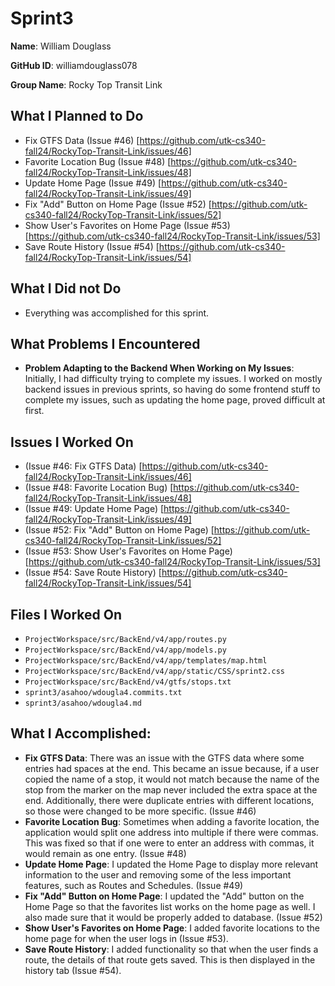# Sprint3

**Name**: William Douglass

**GitHub ID**: williamdouglass078

**Group Name**: Rocky Top Transit Link

## What I Planned to Do

- Fix GTFS Data (Issue #46) [https://github.com/utk-cs340-fall24/RockyTop-Transit-Link/issues/46]
- Favorite Location Bug (Issue #48) [https://github.com/utk-cs340-fall24/RockyTop-Transit-Link/issues/48]
- Update Home Page (Issue #49) [https://github.com/utk-cs340-fall24/RockyTop-Transit-Link/issues/49]
- Fix "Add" Button on Home Page (Issue #52) [https://github.com/utk-cs340-fall24/RockyTop-Transit-Link/issues/52]
- Show User's Favorites on Home Page (Issue #53) [https://github.com/utk-cs340-fall24/RockyTop-Transit-Link/issues/53]
- Save Route History (Issue #54) [https://github.com/utk-cs340-fall24/RockyTop-Transit-Link/issues/54]

## What I Did not Do

- Everything was accomplished for this sprint.

## What Problems I Encountered

- **Problem Adapting to the Backend When Working on My Issues**: Initially, I had difficulty trying to complete my issues. I worked on mostly backend issues in previous sprints, so having do some frontend stuff to complete my issues, such as updating the home page, proved difficult at first. 

## Issues I Worked On

- (Issue #46: Fix GTFS Data) [https://github.com/utk-cs340-fall24/RockyTop-Transit-Link/issues/46]
- (Issue #48: Favorite Location Bug) [https://github.com/utk-cs340-fall24/RockyTop-Transit-Link/issues/48]
- (Issue #49: Update Home Page) [https://github.com/utk-cs340-fall24/RockyTop-Transit-Link/issues/49]
- (Issue #52: Fix "Add" Button on Home Page) [https://github.com/utk-cs340-fall24/RockyTop-Transit-Link/issues/52]
- (Issue #53: Show User's Favorites on Home Page) [https://github.com/utk-cs340-fall24/RockyTop-Transit-Link/issues/53]
- (Issue #54: Save Route History) [https://github.com/utk-cs340-fall24/RockyTop-Transit-Link/issues/54]

## Files I Worked On

- `ProjectWorkspace/src/BackEnd/v4/app/routes.py`
- `ProjectWorkspace/src/BackEnd/v4/app/models.py`
- `ProjectWorkspace/src/BackEnd/v4/app/templates/map.html`
- `ProjectWorkspace/src/BackEnd/v4/app/static/CSS/sprint2.css`
- `ProjectWorkspace/src/BackEnd/v4/gtfs/stops.txt`
- `sprint3/asahoo/wdougla4.commits.txt`
- `sprint3/asahoo/wdougla4.md`

## What I Accomplished:

- **Fix GTFS Data**: There was an issue with the GTFS data where some entries had spaces at the end. This became an issue because, if a user copied the name of a stop, it would not match because the name of the stop from the marker on the map never included the extra space at the end. Additionally, there were duplicate entries with different locations, so those were changed to be more specific. (Issue #46)
- **Favorite Location Bug**: Sometimes when adding a favorite location, the application would split one address into multiple if there were commas. This was fixed so that if one were to enter an address with commas, it would remain as one entry. (Issue #48)
- **Update Home Page**: I updated the Home Page to display more relevant information to the user and removing some of the less important features, such as Routes and Schedules. (Issue #49)
- **Fix "Add" Button on Home Page**: I updated the "Add" button on the Home Page so that the favorites list works on the home page as well. I also made sure that it would be properly added to database. (Issue #52)
- **Show User's Favorites on Home Page**: I added favorite locations to the home page for when the user logs in (Issue #53).
- **Save Route History**: I added functionality so that when the user finds a route, the details of that route gets saved. This is then displayed in the history tab (Issue #54).